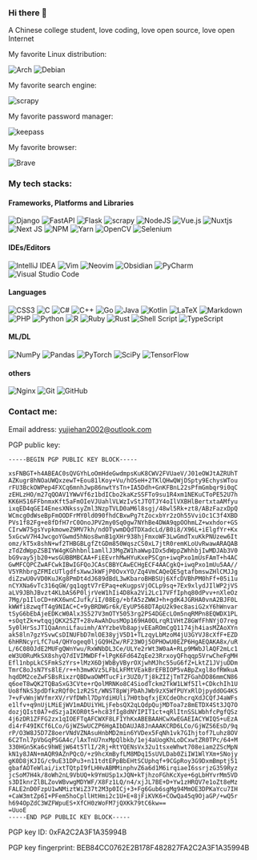 ### Hi there 👋

A Chinese college student, love coding, love open source, love open Internet

My favorite Linux distribution: 

![Arch](https://img.shields.io/badge/Arch%20Linux-1793D1?logo=arch-linux&logoColor=fff&style=for-the-badge)
![Debian](https://img.shields.io/badge/Debian-D70A53?style=for-the-badge&logo=debian&logoColor=white)

My favorite search engine: 

![scrapy](https://img.shields.io/badge/startpage-%23a6afff?style=for-the-badge)

My favorite password manager:

![keepass](https://img.shields.io/badge/keepass-%236cac4d?style=for-the-badge&logo=keepassxc&logoColor=white)

My favorite browser: 

![Brave](https://img.shields.io/badge/Brave-FB542B?style=for-the-badge&logo=Brave&logoColor=white)

### My tech stacks:

#### Frameworks, Platforms and Libraries

![Django](https://img.shields.io/badge/django-%23092E20.svg?style=for-the-badge&logo=django&logoColor=white)
![FastAPI](https://img.shields.io/badge/FastAPI-005571?style=for-the-badge&logo=fastapi)
![Flask](https://img.shields.io/badge/flask-%23000.svg?style=for-the-badge&logo=flask&logoColor=white)
![scrapy](https://img.shields.io/badge/scrapy-%2360a839?style=for-the-badge)
![NodeJS](https://img.shields.io/badge/node.js-6DA55F?style=for-the-badge&logo=node.js&logoColor=white)
![Vue.js](https://img.shields.io/badge/vuejs-%2335495e.svg?style=for-the-badge&logo=vuedotjs&logoColor=%234FC08D)
![Nuxtjs](https://img.shields.io/badge/Nuxt-002E3B?style=for-the-badge&logo=nuxtdotjs&logoColor=#00DC82)
![Next JS](https://img.shields.io/badge/Next-black?style=for-the-badge&logo=next.js&logoColor=white)
![NPM](https://img.shields.io/badge/NPM-%23CB3837.svg?style=for-the-badge&logo=npm&logoColor=white)
![Yarn](https://img.shields.io/badge/yarn-%232C8EBB.svg?style=for-the-badge&logo=yarn&logoColor=white)
![OpenCV](https://img.shields.io/badge/opencv-%23white.svg?style=for-the-badge&logo=opencv&logoColor=white)
![Selenium](https://img.shields.io/badge/-selenium-%43B02A?style=for-the-badge&logo=selenium&logoColor=white)

#### IDEs/Editors

![IntelliJ IDEA](https://img.shields.io/badge/IntelliJIDEA-000000.svg?style=for-the-badge&logo=intellij-idea&logoColor=white)
![Vim](https://img.shields.io/badge/VIM-%2311AB00.svg?style=for-the-badge&logo=vim&logoColor=white)
![Neovim](https://img.shields.io/badge/NeoVim-%2357A143.svg?&style=for-the-badge&logo=neovim&logoColor=white)
![Obsidian](https://img.shields.io/badge/Obsidian-%23483699.svg?style=for-the-badge&logo=obsidian&logoColor=white)
![PyCharm](https://img.shields.io/badge/pycharm-143?style=for-the-badge&logo=pycharm&logoColor=black&color=black&labelColor=green)
![Visual Studio Code](https://img.shields.io/badge/Visual%20Studio%20Code-0078d7.svg?style=for-the-badge&logo=visual-studio-code&logoColor=white)

#### Languages

![CSS3](https://img.shields.io/badge/css3-%231572B6.svg?style=for-the-badge&logo=css3&logoColor=white)
![C](https://img.shields.io/badge/c-%2300599C.svg?style=for-the-badge&logo=c&logoColor=white)
![C#](https://img.shields.io/badge/c%23-%23239120.svg?style=for-the-badge&logo=c-sharp&logoColor=white)
![C++](https://img.shields.io/badge/c++-%2300599C.svg?style=for-the-badge&logo=c%2B%2B&logoColor=white)
![Go](https://img.shields.io/badge/go-%2300ADD8.svg?style=for-the-badge&logo=go&logoColor=white)
![Java](https://img.shields.io/badge/java-%23ED8B00.svg?style=for-the-badge&logo=openjdk&logoColor=white)
![Kotlin](https://img.shields.io/badge/kotlin-%237F52FF.svg?style=for-the-badge&logo=kotlin&logoColor=white)
![LaTeX](https://img.shields.io/badge/latex-%23008080.svg?style=for-the-badge&logo=latex&logoColor=white)
![Markdown](https://img.shields.io/badge/markdown-%23000000.svg?style=for-the-badge&logo=markdown&logoColor=white)
![PHP](https://img.shields.io/badge/php-%23777BB4.svg?style=for-the-badge&logo=php&logoColor=white)
![Python](https://img.shields.io/badge/python-3670A0?style=for-the-badge&logo=python&logoColor=ffdd54)
![R](https://img.shields.io/badge/r-%23276DC3.svg?style=for-the-badge&logo=r&logoColor=white)
![Ruby](https://img.shields.io/badge/ruby-%23CC342D.svg?style=for-the-badge&logo=ruby&logoColor=white)
![Rust](https://img.shields.io/badge/rust-%23000000.svg?style=for-the-badge&logo=rust&logoColor=white)
![Shell Script](https://img.shields.io/badge/shell_script-%23121011.svg?style=for-the-badge&logo=gnu-bash&logoColor=white)
![TypeScript](https://img.shields.io/badge/typescript-%23007ACC.svg?style=for-the-badge&logo=typescript&logoColor=white)

#### ML/DL

![NumPy](https://img.shields.io/badge/numpy-%23013243.svg?style=for-the-badge&logo=numpy&logoColor=white)
![Pandas](https://img.shields.io/badge/pandas-%23150458.svg?style=for-the-badge&logo=pandas&logoColor=white)
![PyTorch](https://img.shields.io/badge/PyTorch-%23EE4C2C.svg?style=for-the-badge&logo=PyTorch&logoColor=white)
![SciPy](https://img.shields.io/badge/SciPy-%230C55A5.svg?style=for-the-badge&logo=scipy&logoColor=%white)
![TensorFlow](https://img.shields.io/badge/TensorFlow-%23FF6F00.svg?style=for-the-badge&logo=TensorFlow&logoColor=white)

#### others

![Nginx](https://img.shields.io/badge/nginx-%23009639.svg?style=for-the-badge&logo=nginx&logoColor=white)
![Git](https://img.shields.io/badge/git-%23F05033.svg?style=for-the-badge&logo=git&logoColor=white)
![GitHub](https://img.shields.io/badge/github-%23121011.svg?style=for-the-badge&logo=github&logoColor=white)

### Contact me:

Email address: yujiehan2002@outlook.com

PGP public key:

```
-----BEGIN PGP PUBLIC KEY BLOCK-----

xsFNBGT+h4ABEAC0sQVGYhLoOmHdeGwdmpsKuK8CWV2FVUaeV/J01eOWJtAZRUhT
AZKugr8hNOaUWQxzewT+Eou81lKoy+Vu/hOSeH+2TKlQHwQWjDSpty9EchysWTou
rFU3BckOWPep4FXCq6mnhJwp86nwtYsTn+IA5Ddh+GnKFBnL22sPfmGmbqr9i0qC
zEHLzHO/m27qQOAV1YWwVf6z1bdICbo2kaKzSSFTo9su1R4xm1NEKuCToPE52U7h
KK6H516FFbnmxKft5aFmOIeVJUahlVLWzIvStJTOTJY4oIlVXBHlBertxtaAMfyu
ixqED4qGEI4EnesXNkssyZml3NzpTVLD0aM6l8sgj/48wl5Rk+zt8/ABzFazxDpQ
WCmcg0dWseBpFmOODFrMY0ld090fhdCBxwPg7tZocxbYr2zOh55VviOc1C3f4XBD
PVs1f82Fg+e8fDfH7rC0OnoJPV2my0Sq0gw7NYhBe4DWA9qpOOhmLZ+wxhdor+GS
CIrwW75gsYvpkmoweZ9MV7kh/ndOTywmDQdTDXadcLd/B0i8/X96L+iElgfYr+Kx
5xGcwV7H4JwcgoYGwmd5hNos8wnB1gXHr938hjFmxoWF3LwGmdTxuKkPNUzew6It
omz/kT5x8shN+wf2THBGBLgfZtGDm850WqszCS0xL7jtR0remKLoUvRwawARAQAB
zTdZdWppZSBIYW4gKGhhbnl1amllJ3MgZW1haWwpIDx5dWppZWhhbjIwMDJAb3V0
bG9vay5jb20+wsGUBBMBCAA+FiEEvrhMwHYuKxePSCgn+iwqPxo1mUsFAmT+h4AC
GwMFCQPCZwAFCwkIBwIGFQoJCAsCBBYCAwECHgECF4AACgkQ+iwqPxo1mUu5AA//
V5YRhbrgZFMIcUTlgdfsXwwJkWFjP0OvxYO/Zq4VmCAQeQE5gtafbmswZHlCMJJg
diZzwU0vVD0KuJKg8PmDt4dJ689dBdL3wKbaroBHBSUj6XfcDVBhPM0hFf+05i1u
nCYXNa6vTc316qGW/gq1qgtV7rEPaq+eKugpsVjOCLp9sq+7Ex9xlydJIlWP2jVS
aLV9JBhJBvzt4KLbAS6P0ljrVeW1hIi4D8ka2Vi2Lc17VFfIphq80dPvv+nXleOz
7Mg/p1IloCD+nKX6wnCJufk/iI/08Eg/+bfA5zZWWJ+h+gdK4JGRHA0vnA2BJF0L
kWWfi8zwqfT4g9NIAC+C+9yBRDWGr6k/EyUP568DTApU2k9ec8asiG2xY6hWnvar
tSyG6bEbAjeEDKcW0Alx3S527V3mOTY5053rg2PS4DGEcLOm5nqRMPn8EQWDX1PL
+sOqtZk+wtqqjQKX25ZT+28vAwAhDusMOp169HA0OLrqR1VHtZ8GWfFhNYjO7reg
5y0lHrSsJT1QaAnniLfauimh/AYYzbeVb8apjvEEaROmCgQ1174jh4iasMZAoXYn
ak58ln7gzYSvwCsDINUFbD7mlOE38yjV5D1+TLzqyLbMzoM4jU3GYVJ8cXfF+EZD
6hHRNcyrLfC7u4/QHYogeq0ljGQ9HZw/RF23WOj5OPHOwU0EZP6HgAEQAKA8x/uR
L/6C08OJdE2MUFgQWnYwu/RxWNbDL3Ce/ULYe2rWt3W0aA+RLp9MWbJlAQF2mLc1
eW3U0RuMkSX8shyQ7dIVIMWDFf+lPgK6Fd64ZqEe23RrxoyQFhqqp5VrwCheFgMH
Efl1nbpLkCSFmkSzYrs+lMzX6DjWbByVByrOXjwhMJhc55uG6fZ+LktZ1JVjuDDm
TmrC8oJsN7Ys8lE/r++h3mwKVz5LFbLkFMtVEakBrEFBIOP5vABpZxgl8ofRWkuA
hqdDM2ceZwFSBsRixzrQBDwaOWMTucFir3UZ0/Tj8kZIZjTmTZFGahDD86mmCN86
q6oeT8wQK2TQBaSxG3CVte+rQolMRNKo8C4SiodTckm2TkW1LWf5Il+CDkchIh1U
Uo8fNkS3pdDfkzRQf0c1zR2St/WNST8pWjPbAhJWb9zX5WfPUYxRlDjpyddOG4KS
7+vFvWnjWVfmrXV/rVfDWhl7DpYdiHUli7H0tbqfxjEXCdeOhcrqXdJCQfJ4aWFs
e1lfv+q9nUjLMiEjWV1mADUiYHLjFebsQX2qLQdpQujMDToa7z8mETDX4St3JQ7O
dozjQIst0A7+dSzjaIKOR0t5+hc83fIg8dNYIPIT1ct+qRlItnSSLWbhfcPgfQSz
4j6zDR1ZFFG2zx1qIOEFTqAFCWXF8LFIYhKxABEBAAHCwXwEGAEIACYWIQS+uEzA
di4rF49IKCf6LCo/GjWZSwUCZP6HgAIbDAUJA8JnAAAKCRD6LCo/GjWZS6EsD/9q
rP/O3W8J5D7Z8oerVNdVZNAsuHnbMD2min6YVDex5FqNh1vk7GIhjtof7Luhz8OV
6C2Tnl7pVbGqPSGA4c/lAxTnU7nxMpQlbkb/1ej4aUogKhLoDCxwtZR0TPc/64+M
330HGn5Ka6c9hWEjW64t5TlI/2Rj+RtYQENsVx32u1tsxeWhwt708eiam2ZScMpN
kN1y8JAN+mAQR9AZnPQcO/+z9hcXmByfLM8MDq15sUVLDab0ZiIW1WlYXm+SNojy
gK0D8jKJIG/c9uE31DPu3+n11tdtEPpBbEHtSCUphqf+9CGpRoy3G9DxmBmptj51
gbafAOTeWlai/ixtTQtpI9fLHHvABMMinphvZ6a6d1M6irqiaeI6ssrjzG359Ryz
jcSoM7H4k/8oWh2nL9VbUQ+k9YmUSp1xJQN+kTjhzoFGhKcXye+6gLbHYvrMm5VD
s3DIknrZlBLZovWBvwgMDYWF/X8Fz1LQ/n4/xjJL7BE+D+Yw1zHRQV7e1oZt8eMz
FALE2nD0FzpU1wNMiztWiZ37t2M3p0ICj+3+Fg6Gub6sgMg94MmOE3DPKaYcu7IH
+CaW3mtZp6I+PFem5hoCpllHtHmi2c1U+E+8jFiKVK6+COwQa45q9OjaGP/+wQ5r
h694OpZdC3WZFWpuES+XfCH0zWoFM7jQXKk79tC6kw==
=UuoE
-----END PGP PUBLIC KEY BLOCK-----
```

PGP key ID: 0xFA2C2A3F1A35994B

PGP key fingerprint: BEB84CC0762E2B178F482827FA2C2A3F1A35994B

